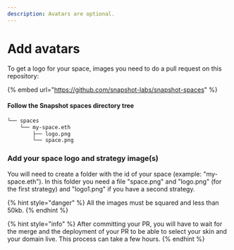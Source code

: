 ```yaml
---
description: Avatars are optional.
---
```


# Add avatars

To get a logo for your space, images you need to do a pull request on this repository:

{% embed url="https://github.com/snapshot-labs/snapshot-spaces" %}

#### Follow the Snapshot spaces directory tree

```bash
└── spaces
    └── my-space.eth
        ├── logo.png
        └── space.png    
```

### **Add your space logo and strategy image\(s\)**

You will need to create a folder with the id of your space \(example: "my-space.eth"\). In this folder you need a file "space.png" and "logo.png" \(for the first strategy\) and "logo1.png" if you have a second strategy.

{% hint style="danger" %}
All the images must be squared and less than 50kb.
{% endhint %}

{% hint style="info" %}
After committing your PR, you will have to wait for the merge and the deployment of your PR to be able to select your skin and your domain live. This process can take a few hours.
{% endhint %}

